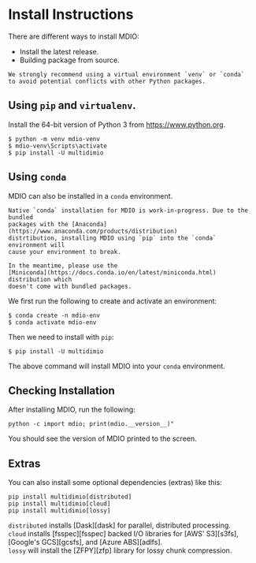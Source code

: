 # Install Instructions

There are different ways to install MDIO:

- Install the latest release.
- Building package from source.

```{note}
We strongly recommend using a virtual environment `venv` or `conda`
to avoid potential conflicts with other Python packages.
```

## Using `pip` and `virtualenv`.

Install the 64-bit version of Python 3 from https://www.python.org.

```shell
$ python -m venv mdio-venv
$ mdio-venv\Scripts\activate
$ pip install -U multidimio
```

## Using `conda`

MDIO can also be installed in a `conda` environment.

```{warning}
Native `conda` installation for MDIO is work-in-progress. Due to the bundled
packages with the [Anaconda](https://www.anaconda.com/products/distribution)
distrtibution, installing MDIO using `pip` into the `conda` environment will
cause your environment to break.

In the meantime, please use the
[Miniconda](https://docs.conda.io/en/latest/miniconda.html) distribution which
doesn't come with bundled packages.
```

We first run the following to create and activate an environment:

```shell
$ conda create -n mdio-env
$ conda activate mdio-env
```

Then we need to install with `pip`:

```shell
$ pip install -U multidimio
```

The above command will install MDIO into your `conda` environment.

## Checking Installation

After installing MDIO, run the following:

```shell
python -c import mdio; print(mdio.__version__)"
```

You should see the version of MDIO printed to the screen.

## Extras

You can also install some optional dependencies (extras) like this:

```shell
pip install multidimio[distributed]
pip install multidimio[cloud]
pip install multidimio[lossy]
```

`distributed` installs [Dask][dask] for parallel, distributed processing.\
`cloud` installs [fsspec][fsspec] backed I/O libraries for [AWS' S3][s3fs],
[Google's GCS][gcsfs], and [Azure ABS][adlfs].\
`lossy` will install the [ZFPY][zfp] library for lossy chunk compression.
